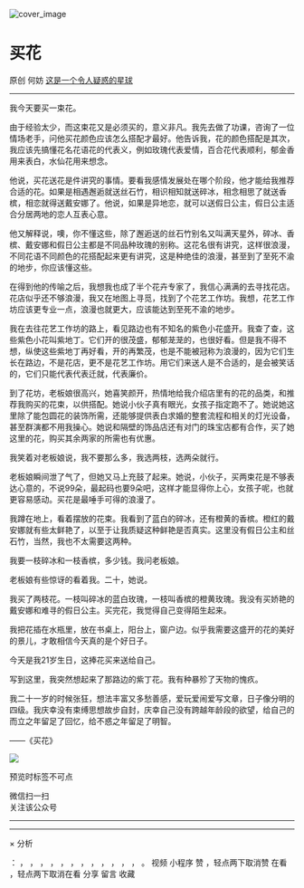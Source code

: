 ![cover_image](https://mmbiz.qpic.cn/mmbiz_jpg/OJNrVQetdurz6TZ5xgKicpxGWEtibB50rCrWicOv2nedU4N2XNIsSHoFoMnC8kibIkiaS9flVW5hOAW0hhXNd29gVAw/0?wx_fmt=jpeg)

#  买花

原创  何妨  [ 这是一个令人疑惑的星球 ](javascript:void\(0\);)

__ _ _ _ _

我今天要买一束花。

由于经验太少，而这束花又是必须买的，意义非凡。我先去做了功课，咨询了一位情场老手，问他买花颜色应该怎么搭配才最好。他告诉我，花的颜色搭配是其次，我应该先搞懂花名花语花的代表义，例如玫瑰代表爱情，百合花代表顺利，郁金香用来表白，水仙花用来想念。

他说，买花送花是件讲究的事情。要看我感情发展处在哪个阶段，他才能给我推荐合适的花。如果是相遇邂逅就送丝石竹，相识相知就送碎冰，相念相思了就送香槟，相恋就得送戴安娜了。他说，如果是异地恋，就可以送假日公主，假日公主适合分居两地的恋人互表心意。

他又解释说，噢，你不懂这些，除了邂逅送的丝石竹别名又叫满天星外，碎冰、香槟、戴安娜和假日公主都是不同品种玫瑰的别称。这花名很有讲究，这样很浪漫，不同花语不同颜色的花搭配起来更有讲究，这是种绝佳的浪漫，甚至到了至死不渝的地步，你应该懂这些。

在得到他的传喻之后，我想我也成了半个花卉专家了，我信心满满的去寻找花店。花店似乎还不够浪漫，我又在地图上寻觅，找到了个花艺工作坊。我想，花艺工作坊应该更专业一点，浪漫也就更大，应该能达到至死不渝的地步。

我在去往花艺工作坊的路上，看见路边也有不知名的紫色小花盛开。我查了查，这些紫色小花叫紫地丁。它们开的很茂盛，郁郁茏茏的，也很好看。但是我不得不想，纵使这些紫地丁再好看，开的再繁茂，也是不能被冠称为浪漫的，因为它们生长在路边，不是花店，更不是花艺工作坊。用它们来送人是不合适的，是会被笑话的，它们只能代表代表迁就，代表廉价。

到了花坊，老板娘很高兴，她喜笑颜开，热情地给我介绍店里有的花的品类，和推荐我购买的花束，以供搭配。她说小伙子真有眼光，女孩子指定跑不了。她说她这里除了能包圆花的装饰所需，还能够提供表白求婚的整套流程和相关的灯光设备，甚至群演都不用我操心。她说和隔壁的饰品店还有对门的珠宝店都有合作，买了她这里的花，购买其余两家的所需也有优惠。

我笑着对老板娘说，我不要那么多，我选两枝，选两朵就行。

老板娘瞬间泄了气了，但她又马上充鼓了起来。她说，小伙子，买两束花是不够表达心意的，不说99朵，最起码也要9朵吧，这样才能显得你上心，女孩子呢，也就更容易感动。买花是最唾手可得的浪漫了。

我蹲在地上，看着摆放的花束。我看到了蓝白的碎冰，还有橙黄的香槟。橙红的戴安娜就有些太鲜艳了，以至于让我质疑这种鲜艳是否真实。这里没有假日公主和丝石竹，当然，我也不太需要这两种。

我要一枝碎冰和一枝香槟，多少钱。我问老板娘。

老板娘有些惊讶的看着我。二十，她说。

我买了两枝花。一枝叫碎冰的蓝白玫瑰，一枝叫香槟的橙黄玫瑰。我没有买娇艳的戴安娜和难寻的假日公主。买完花，我觉得自己变得陌生起来。

我把花插在水瓶里，放在书桌上，阳台上，窗户边。似乎我需要这盛开的花的美好的景儿，才敢相信今天真的是个好日子。

今天是我21岁生日，这捧花买来送给自己。

写到这里，我突然想起来了那路边的紫丁花。我有种暴殄了天物的愧疚。

  

我二十一岁的时候张狂，想法丰富又多愁善感，爱玩爱闹爱写文章，日子像分明的四级。我庆幸没有束缚思想故步自封，庆幸自己没有跨越年龄段的欲望，给自己的而立之年留足了回忆，给不惑之年留足了明智。

——《买花》

![](https://mmbiz.qpic.cn/mmbiz_jpg/OJNrVQetdurz6TZ5xgKicpxGWEtibB50rCjbTqJV5OO0rUf2jJHL30Cj2X7wiaMUe7IMezeVUmldmZzKlDSC4oZicg/640?wx_fmt=jpeg)

  

预览时标签不可点

微信扫一扫  
关注该公众号





****



****



×  分析

：  ，  ，  ，  ，  ，  ，  ，  ，  ，  ，  ，  ，  。  视频  小程序  赞  ，轻点两下取消赞  在看  ，轻点两下取消在看
分享  留言  收藏

